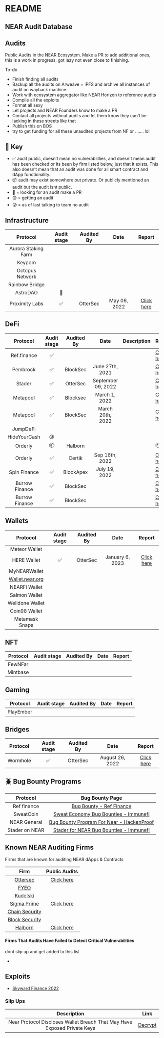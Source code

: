 # README

## NEAR Audit Database

## Audits

Public Audits in the NEAR Ecosystem. Make a PR to add additional ones, this is a work in progress, got lazy not even close to finishing.

To-do

* Finish finding all audits
* Backup all the audits on Arweave + IPFS and archive all instances of audit on wayback machine
* Work with ecosystem aggregator like NEAR Horizon to reference audits
* Compile all the exploits
* Format all sexy
* Let projects and NEAR Founders know to make a PR
* Contact all projects without audits and let them know they can’t be lacking in these streets like that
* Publish this on BOS
* try to get funding for all these unaudited projects from NF or ……. lol

## 🔑 Key

* ✅ audit public, doesn’t mean no vulnerabilities, and doesn't mean audit has been checked or its been by firm listed below, just that it exists. This also doesn’t mean that an audit was done for all smart contract and dApp functionality.
* 📦 audit may exist somewhere but private. Or publicly mentioned an audit but the audit isnt public.
* 👀 = looking for an audit make a PR
* 🟡 = getting an audit
* 😡 = as of last talking to team no audit

####

## Infrastructure

|       Protocol      | Audit stage | Audited By |     Date     |                                          Report                                          |
| :-----------------: | :---------: | :--------: | :----------: | :--------------------------------------------------------------------------------------: |
| Aurora Staking Farm |             |            |              |                                                                                          |
|        Keypom       |             |            |              |                                                                                          |
|   Octopus Network   |             |            |              |                                                                                          |
|    Rainbow Bridge   |             |            |              |                                                                                          |
|       AstroDAO      |      👀     |            |              |                                                                                          |
|    Proximity Labs   |      ✅      |  OtterSec  | May 06, 2022 | [Click here](https://github.com/NearDeFi/neth/blob/main/audit/near-eth-audit-public.pdf) |

## DeFi

|    Protocol    | Audit stage | Audited By |        Date        | Description | Report                                                                                                                                                                                                                                                                   |
| :------------: | :---------: | :--------: | :----------------: | :---------: | ------------------------------------------------------------------------------------------------------------------------------------------------------------------------------------------------------------------------------------------------------------------------ |
|   Ref.finance  |      ✅      |            |                    |             | [Click here](https://guide.ref.finance/developers/audits)                                                                                                                                                                                                                |
|    Pembrock    |      ✅      |  BlockSec  |   June 27th, 2021  |             | [Click here](https://github.com/PembROCK-Finance/audits/blob/main/2022-07-01%20BlockSec%20Security%20Audit%20Report%20for%20PembRock%20Contracts.pdf)                                                                                                                    |
|     Stader     |      ✅      |  OtterSec  | September 09, 2022 |             | [Click here](https://www.staderlabs.com/docs/near/StaderLabs\_NearX\_SmartContract\_Audit\_by\_OSEC2.pdf)                                                                                                                                                                |
|    Metapool    |      ✅      |  Blocksec  |    March 1, 2022   |             | [Click here](https://370551154-files.gitbook.io/\~/files/v0/b/gitbook-x-prod.appspot.com/o/spaces%2F-MkhZe3MGAhTcvTLTzJF-887967055%2Fuploads%2F5dIIpOn4FkJ04xuwzRyu%2FMetaPool\_BlockSec\_Audit\_signed\_v1.1.pdf?alt=media\&token=d742d1c8-ba7e-4ed9-99dc-fb5dae247e0d) |
|    Metapool    |      ✅      |  BlockSec  |  March 20th, 2022  |             | [Click here](https://370551154-files.gitbook.io/\~/files/v0/b/gitbook-x-prod.appspot.com/o/spaces%2F-MkhZe3MGAhTcvTLTzJF-887967055%2Fuploads%2FXE1zBF4pyaWCoR1zlKwW%2Fmain\_signed.pdf?alt=media\&token=5068e60d-2905-4d4f-a1cb-9d5fa4c607a3)                            |
|    JumpDeFi    |             |            |                    |             |                                                                                                                                                                                                                                                                          |
|  HideYourCash  |      😡     |            |                    |             |                                                                                                                                                                                                                                                                          |
|     Orderly    |      📦     |   Halborn  |                    |             | 📦                                                                                                                                                                                                                                                                       |
|     Orderly    |      ✅      |   Certik   |   Sep 16th, 2022   |             | [Click here](https://skynet.certik.com/projects/orderly-network)                                                                                                                                                                                                         |
|  Spin Finance  |      ✅      |  BlockApex |    July 19, 2022   |             | [Click here](https://blockapex.io/spin-finance-audit-report/)                                                                                                                                                                                                            |
| Burrow Finance |      ✅      |  BlockSec  |                    |             | [Click here](https://github.com/NearDeFi/burrowland/blob/main/blocksec-audit-signed-1.pdf)                                                                                                                                                                               |
| Burrow Finance |      ✅      |  BlockSec  |                    |             | [Click here](https://github.com/NearDeFi/burrowland/blob/main/blocksec-audit-signed-2.pdf)                                                                                                                                                                               |

## Wallets

|                  Protocol                 | Audit stage | Audited By |       Date      |                                         Report                                         |
| :---------------------------------------: | :---------: | :--------: | :-------------: | :------------------------------------------------------------------------------------: |
|               Meteor Wallet               |             |            |                 |                                                                                        |
|                HERE Wallet                |      ✅      |  OtterSec  | January 6, 2023 | [Click here](https://docs.herewallet.app/technology-description/readme/security-audit) |
|                MyNEARWallet               |             |            |                 |                                                                                        |
| [Wallet.near.org](http://wallet.near.org) |             |            |                 |                                                                                        |
|               NEARFi Wallet               |             |            |                 |                                                                                        |
|               Salmon Wallet               |             |            |                 |                                                                                        |
|              Welldone Wallet              |             |            |                 |                                                                                        |
|               Coin98 Wallet               |             |            |                 |                                                                                        |
|               Metamask Snaps              |             |            |                 |                                                                                        |

## NFT

| Protocol | Audit stage | Audited By | Date | Report |
| :------: | :---------: | :--------: | :--: | :----: |
|  FewNFar |             |            |      |        |
| Mintbase |             |            |      |        |

## Gaming

|  Protocol | Audit stage | Audited By | Date | Report |
| :-------: | :---------: | :--------: | :--: | :----: |
| PlayEmber |             |            |      |        |

## Bridges

| Protocol | Audit stage | Audited By |       Date      |                                           Report                                          |
| :------: | :---------: | :--------: | :-------------: | :---------------------------------------------------------------------------------------: |
| Wormhole |      ✅      |  OtterSec  | August 26, 2022 | [Click here](https://storage.googleapis.com/wormhole-audits/Wormhole\_Near\_OtterSec.pdf) |

####

## 🪲 Bug Bounty Programs

|    Protocol    |                                     Bug Bounty Page                                     |
| :------------: | :-------------------------------------------------------------------------------------: |
|   Ref finance  |       [Bug Bounty - Ref Finance](https://guide.ref.finance/developers/bug-bounty)       |
|    SweatCoin   |    [Sweat Economy Bug Bounties - Immunefi](https://immunefi.com/bounty/sweateconomy/)   |
|  NEAR General  | [Bug Bounty Program For Near - HackenProof](https://hackenproof.com/near/near-protocol) |
| Stader on NEAR |  [Stader for NEAR Bug Bounties - Immunefi](https://immunefi.com/bounty/staderfornear/)  |

## Known NEAR Auditing Firms

Firms that are known for auditing NEAR dApps & Contracts

|                     Firm                     |                                               Public Audits                                              |
| :------------------------------------------: | :------------------------------------------------------------------------------------------------------: |
|         [Ottersec](https://osec.io/)         | [Click here](https://ottersec.notion.site/Sampled-Public-Audit-Reports-a296e98838aa4fdb8f3b192663400772) |
|        [FYEO](https://www.gofyeo.com/)       |                                                                                                          |
|   [Kudelski](https://kudelskisecurity.com/)  |                                                                                                          |
|     [Sigma Prime](https://sigmaprime.io/)    |                            [Click here](https://github.com/sigp/public-audits)                           |
| [Chain Security](https://chainsecurity.com/) |                                                                                                          |
|    [Block Security](https://blocksec.com/)   |                                                                                                          |
|      [Halborn](https://www.halborn.com/)     |                      [Click here](https://github.com/HalbornSecurity/PublicReports)                      |

#### Firms That Audits Have Failed to Detect Critical Vulnerabilities

dont slip up and get added to this list

*

## Exploits

* [Skyward Finance 2022](https://www.halborn.com/blog/post/explained-the-skyward-finance-hack-november-2022)

### Slip Ups

|                                Description                               |                                          Link                                         |
| :----------------------------------------------------------------------: | :-----------------------------------------------------------------------------------: |
| Near Protocol Discloses Wallet Breach That May Have Exposed Private Keys | [Decrypt](https://decrypt.co/106819/near-protocol-wallet-breach-exposed-private-keys) |
